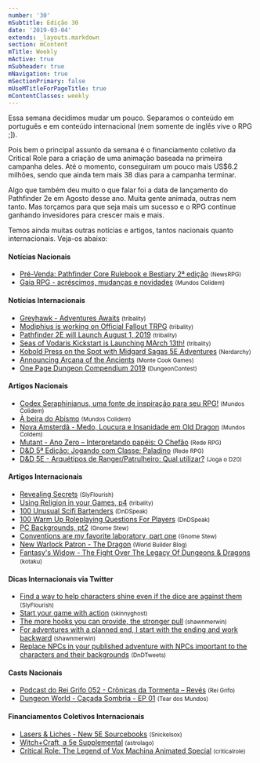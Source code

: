 ```yaml
---
number: '30'
mSubtitle: Edição 30
date: '2019-03-04'
extends: _layouts.markdown
section: mContent
mTitle: Weekly
mActive: true
mSubheader: true
mNavigation: true
mSectionPrimary: false
mUseMTitleForPageTitle: true
mContentClasses: weekly
---
```

Essa semana decidimos mudar um pouco. Separamos o conteúdo em português e em conteúdo internacional (nem somente de inglês vive o RPG ;]). 

Pois bem o principal assunto da semana é o financiamento coletivo da Critical Role para a criação de uma animação baseada na primeira campanha deles. Até o momento, conseguiram um pouco mais US$6.2 milhões, sendo que ainda tem mais 38 dias para a campanha terminar.

Algo que também deu muito o que falar foi a data de lançamento do Pathfinder 2e em Agosto desse ano. Muita gente animada, outras nem tanto. Mas torçamos para que seja mais um sucesso e o RPG continue ganhando invesidores para crescer mais e mais.

Temos ainda muitas outras notícias e artigos, tantos nacionais quanto internacionais. Veja-os abaixo:

#### Notícias Nacionais

- [Pré-Venda: Pathfinder Core Rulebook e Bestiary 2ª edição] <small>(NewsRPG)</small>
- [Gaia RPG - acréscimos, mudanças e novidades] <small>(Mundos Colidem)</small>

#### Notícias Internacionais

- [Greyhawk - Adventures Awaits] <small>(tribality)</small>
- [Modiphius is working on Official Fallout TRPG] <small>(tribality)</small>
- [Pathfinder 2E will Launch August 1, 2019] <small>(tribality)</small>
- [Seas of Vodaris Kickstart is Launching MArch 13th!] <small>(tribality)</small>
- [Kobold Press on the Spot with Midgard Sagas 5E Adventures] <small>(Nerdarchy)</small>
- [Announcing Arcana of the Ancients] <small>(Monte Cook Games)</small>
- [One Page Dungeon Compendium 2019] <small>(DungeonContest)</small>

#### Artigos Nacionais

- [Codex Seraphinianus, uma fonte de inspiração para seu RPG!] <small>(Mundos Colidem)</small>
- [À beira do Abismo] <small>(Mundos Colidem)</small>
- [Nova Amsterdã - Medo, Loucura e Insanidade em Old Dragon] <small>(Mundos Coldem)</small>
- [Mutant - Ano Zero – Interpretando papéis: O Chefão] <small>(Rede RPG)</small>
- [D&D 5ª Edição: Jogando com Classe: Paladino] <small>(Rede RPG)</small>
- [D&D 5E - Arquétipos de Ranger/Patrulheiro: Qual utilizar?] <small>(Joga o D20)</small>

#### Artigos Internacionais

- [Revealing Secrets] <small>(SlyFlourish)</small>
- [Using Religion in your Games, p4] <small>(tribality)</small>
- [100 Unusual Scifi Bartenders] <small>(DnDSpeak)</small>
- [100 Warm Up Roleplaying Questions For Players] <small>(DnDSpeak)</small>
- [PC Backgrounds, pt2] <small>(Gnome Stew)</small>
- [Conventions are my favorite laboratory, part one] <small>(Gnome Stew)</small>
- [New Warlock Patron - The Dragon] <small>(World Builder Blog)</small>
- [Fantasy's Widow - The Fight Over The Legacy Of Dungeons & Dragons] <small>(kotaku)</small>

#### Dicas Internacionais via Twitter 

- [Find a way to help characters shine even if the dice are against them] <small>(SlyFlourish)</small>
- [Start your game with action] <small>(skinnyghost)</small>
- [The more hooks you can provide, the stronger pull] <small>(shawnmerwin)</small>
- [For adventures with a planned end, I start with the ending and work backward] <small>(shawnmerwin)</small>
- [Replace NPCs in your published adventure with NPCs important to the characters and their backgrounds] <small>(DnDTweets)</small>

#### Casts Nacionais

- [Podcast do Rei Grifo 052 - Crônicas da Tormenta – Revés] <small>(Rei Grifo)</small>
- [Dungeon World - Caçada Sombria - EP 01] <small>(Tear dos Mundos)</small>

#### Financiamentos Coletivos Internacionais

- [Lasers & Liches - New 5E Sourcebooks] <small>(Snickelsox)</small>
- [Witch+Craft, a 5e Supplemental] <small>(astrolago)</small>
- [Critical Role: The Legend of Vox Machina Animated Special] <small>(criticalrole)</small>

[Pré-Venda: Pathfinder Core Rulebook e Bestiary 2ª edição]: https://newsrpg.wordpress.com/2019/03/09/pre-venda-pathfinder-core-rulebook-2a-edicao/
[Gaia RPG - acréscimos, mudanças e novidades]: https://www.mundoscolidem.com.br/gaia-rpg-acrescimos-mudancas-e-novidades/
[Greyhawk - Adventures Awaits]: https://www.tribality.com/2019/03/06/greyhawk-adventure-awaits/
[Modiphius is working on Official Fallout TRPG]: https://www.tribality.com/2019/03/06/modiphius-is-working-on-official-fallout-trpg/
[Pathfinder 2E will Launch August 1, 2019]: https://www.tribality.com/2019/03/06/pathfinder-2e-will-launch-august-1-2019/
[Seas of Vodaris Kickstart is Launching MArch 13th!]: https://www.tribality.com/2019/03/09/seas-of-vodari-kickstarter-is-launching-march-13th/
[Kobold Press on the Spot with Midgard Sagas 5E Adventures]: https://nerdarchy.com/kobold-press-on-the-spot-with-midgard-sagas-5e-adventures/
[Announcing Arcana of the Ancients]: https://www.montecookgames.com/announcing-arcana-of-the-ancients/
[One Page Dungeon Compendium 2019]: https://www.dungeoncontest.com/
[Codex Seraphinianus, uma fonte de inspiração para seu RPG!]: https://www.mundoscolidem.com.br/codex-seraphinianus/
[À beira do Abismo]: https://www.mundoscolidem.com.br/a-beira-do-abismo/
[Nova Amsterdã - Medo, Loucura e Insanidade em Old Dragon]: https://www.mundoscolidem.com.br/nova-amsterda-medo-loucura-e-insanidade-em-old-dragon/
[Mutant - Ano Zero – Interpretando papéis: O Chefão]: https://www.rederpg.com.br/2019/03/07/mutant-ano-zero-interpretando-papeis-o-chefao/
[D&D 5ª Edição: Jogando com Classe: Paladino]: https://www.rederpg.com.br/2019/03/10/dd-5a-edicao-jogando-com-classe-paladino/
[D&D 5E - Arquétipos de Ranger/Patrulheiro: Qual utilizar?]: https://jogaod20.blogspot.com/2019/03/5e-arquetipos-ranger.html
[Revealing Secrets]: http://slyflourish.com/revealing_secrets.html
[Using Religion in your Games, p4]: https://www.tribality.com/2019/03/04/using-religion-in-your-games-p4/
[100 Unusual Scifi Bartenders]: http://dndspeak.com/2019/03/100-unusual-scifi-bartenders/
[100 Warm Up Roleplaying Questions For Players]: http://dndspeak.com/2019/03/100-warm-up-roleplaying-questions-for-players/
[PC Backgrounds, pt2]: https://gnomestew.com/pc-backgrounds-part-2/
[Conventions are my favorite laboratory, part one]: https://gnomestew.com/conventions-are-my-favorite-laboratory-part-one/
[New Warlock Patron - The Dragon]: https://worldbuilderblog.me/2019/03/07/new-warlock-patron-the-dragon/
[Fantasy's Widow - The Fight Over The Legacy Of Dungeons & Dragons]: https://kotaku.com/fantasys-widow-the-fight-over-the-legacy-of-dungeons-1833127876
[Find a way to help characters shine even if the dice are against them]: https://twitter.com/SlyFlourish/status/1103355070811463682
[Start your game with action]: https://twitter.com/skinnyghost/status/1104073990853713920
[The more hooks you can provide, the stronger pull]: https://twitter.com/shawnmerwin/status/1103003966969917445
[For adventures with a planned end, I start with the ending and work backward]: https://twitter.com/shawnmerwin/status/1104071785425920000
[Replace NPCs in your published adventure with NPCs important to the characters and their backgrounds]: https://twitter.com/DnDTweets/status/1104092926563573761
[Podcast do Rei Grifo 052 - Crônicas da Tormenta – Revés]: https://reigrifo.com/prg-052-cronicas-da-tormenta-reves/
[Dungeon World - Caçada Sombria - EP 01]: https://www.twitch.tv/videos/389087679
[Lasers & Liches - New 5E Sourcebooks]: https://www.kickstarter.com/projects/snickelsox/lasers-and-liches-new-5e-sourcebooks
[Witch+Craft, a 5e Supplemental]: https://www.kickstarter.com/projects/astrolago/witch-craft-a-5e-supplemental
[Critical Role: The Legend of Vox Machina Animated Special]: https://www.kickstarter.com/projects/criticalrole/critical-role-the-legend-of-vox-machina-animated-s
